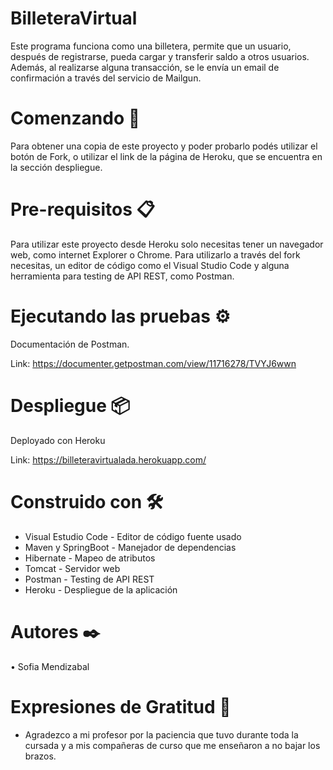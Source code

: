 # BilleteraVirtual


Este programa funciona como una billetera, permite que un usuario, después de registrarse, pueda cargar y transferir saldo a otros usuarios. Además, al realizarse alguna transacción, se le envía un email de confirmación a través del servicio de Mailgun. 

# Comenzando 🚀
Para obtener una copia de este proyecto y poder probarlo podés utilizar el botón de Fork, o utilizar el link de la página de Heroku, que se encuentra en la sección despliegue.

# Pre-requisitos 📋
Para utilizar este proyecto desde Heroku solo necesitas tener un navegador web, como internet Explorer o Chrome. Para utilizarlo a través del fork necesitas, un editor de código como el Visual Studio Code y alguna herramienta para testing de API REST, como Postman.

# Ejecutando las pruebas ⚙️

Documentación de Postman.

Link: https://documenter.getpostman.com/view/11716278/TVYJ6wwn

# Despliegue 📦
Deployado con Heroku

Link: https://billeteravirtualada.herokuapp.com/

# Construido con 🛠️

*	Visual Estudio Code - Editor de código fuente usado
*	Maven y SpringBoot - Manejador de dependencias
*	Hibernate - Mapeo de atributos
*	Tomcat - Servidor web 
*	Postman - Testing de API REST
*	Heroku - Despliegue de la aplicación

# Autores ✒️
•	Sofia Mendizabal
# Expresiones de Gratitud 🎁
*	Agradezco a mi profesor por la paciencia que tuvo durante toda la cursada y a mis compañeras de curso que me enseñaron a no bajar los brazos.

